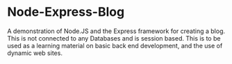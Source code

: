 # Node-Express-Blog
A demonstration of Node.JS and the Express framework for creating a blog. This is not connected to any Databases and is session based.
This is to be used as a learning material on basic back end development, and the use of dynamic web sites.
